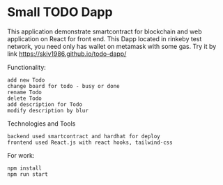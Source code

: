 # Small TODO Dapp

This application demonstrate smartcontract for blockchain and web application on React for front end.
This Dapp located in rinkeby test network, you need only has wallet on metamask with some gas.
Try it by link https://skiv1986.github.io/todo-dapp/

Functionality:

    add new Todo
    change board for todo - busy or done
    rename Todo
    delete Todo
    add description for Todo
    modify description by blur

Technologies and Tools

    backend used smartcontract and hardhat for deploy
    frontend used React.js with react hooks, tailwind-css


For work:

```shell
npm install
npm run start
```
